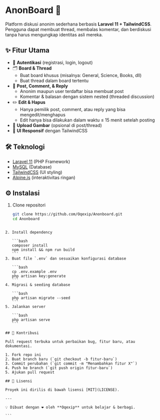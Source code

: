 # AnonBoard 📝  
Platform diskusi anonim sederhana berbasis **Laravel 11 + TailwindCSS**.  
Pengguna dapat membuat thread, membalas komentar, dan berdiskusi tanpa harus mengungkap identitas asli mereka.  

## ✨ Fitur Utama
- 🔐 **Autentikasi** (registrasi, login, logout)  
- 🗂️ **Board & Thread**  
  - Buat board khusus (misalnya: General, Science, Books, dll)  
  - Buat thread dalam board tertentu  
- 💬 **Post, Comment, & Reply**  
  - Anonim maupun user terdaftar bisa membuat post  
  - Komentar & balasan dengan sistem nested (threaded discussion)  
- ✏️ **Edit & Hapus**  
  - Hanya pemilik post, comment, atau reply yang bisa mengedit/menghapus  
  - Edit hanya bisa dilakukan dalam waktu ≤ 15 menit setelah posting  
- 📎 **Upload Gambar** (opsional di post/thread)  
- 📱 **UI Responsif** dengan TailwindCSS  

## 🛠️ Teknologi
- [Laravel 11](https://laravel.com/) (PHP Framework)  
- [MySQL](https://www.mysql.com/) (Database)  
- [TailwindCSS](https://tailwindcss.com/) (UI styling)  
- [Alpine.js](https://alpinejs.dev/) (interaktivitas ringan)  

## ⚙️ Instalasi
1. Clone repositori
   ```bash
   git clone https://github.com/Oqexip/Anonboard.git
   cd Anonboard
````

2. Install dependency

   ```bash
   composer install
   npm install && npm run build
   ```
3. Buat file `.env` dan sesuaikan konfigurasi database

   ```bash
   cp .env.example .env
   php artisan key:generate
   ```
4. Migrasi & seeding database

   ```bash
   php artisan migrate --seed
   ```
5. Jalankan server

   ```bash
   php artisan serve
   ```
   
## 🤝 Kontribusi

Pull request terbuka untuk perbaikan bug, fitur baru, atau dokumentasi.

1. Fork repo ini
2. Buat branch baru (`git checkout -b fitur-baru`)
3. Commit perubahan (`git commit -m "Menambahkan fitur X"`)
4. Push ke branch (`git push origin fitur-baru`)
5. Ajukan pull request

## 📄 Lisensi

Proyek ini dirilis di bawah lisensi [MIT](LICENSE).

---

💡 Dibuat dengan ❤️ oleh **Oqexip** untuk belajar & berbagi.

```
